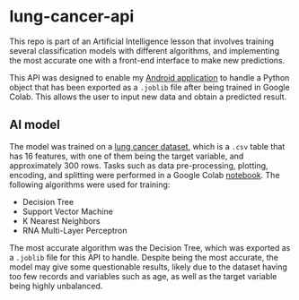 # lung-cancer-api

This repo is part of an Artificial Intelligence lesson that involves training several classification models with different algorithms, and implementing the most accurate one with a front-end interface to make new predictions.

This API was designed to enable my [Android application](https://github.com/carled7/lung-cancer-predictor.git) to handle a Python object that has been exported as a `.joblib` file after being trained in Google Colab. This allows the user to input new data and obtain a predicted result.

## AI model

The model was trained on a [lung cancer dataset](https://www.kaggle.com/datasets/nancyalaswad90/lung-cancer), which is a `.csv` table that has 16 features, with one of them being the target variable, and approximately 300 rows. Tasks such as data pre-processing, plotting, encoding, and splitting were performed in a Google Colab [notebook](https://colab.research.google.com/drive/1Ykb9ENb7G2OHcHCxXh5GQnooAujCDK0s?usp=sharing). The following algorithms were used for training:

- Decision Tree
- Support Vector Machine
- K Nearest Neighbors
- RNA Multi-Layer Perceptron

The most accurate algorithm was the Decision Tree, which was exported as a `.joblib` file for this API to handle. Despite being the most accurate, the model may give some questionable results, likely due to the dataset having too few records and variables such as age, as well as the target variable being highly unbalanced.
